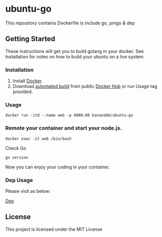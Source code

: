 # ubuntu-go

This repository contains Dockerfile is include go, pmgo & dep

## Getting Started
These instructions will get you to build golang in your docker. See Installation for notes on how to build your ubuntu on a live system.

### Installation
1. Install [Docker](https://www.docker.com/).
2. Download [automated build](https://hub.docker.com/r/bananabb/ubuntu-go/) from public [Docker Hub](https://hub.docker.com/) or run Usage tag provided.

### Usage
```
docker run -itd --name web -p 8080:80 bananabb/ubuntu-go
```

### Remote your container and start your node.js.
```
docker exec -it web /bin/bash
```

Check Go
```
go version
```
Now you can enjoy your coding in your container.

### Dep Usage
Please visit as below:

[Dep](https://github.com/golang/dep)

## License
This project is licensed under the MIT License